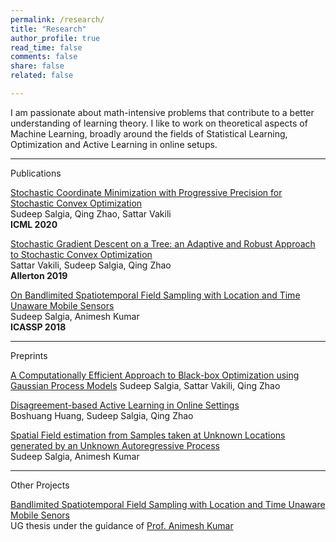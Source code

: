 ```yaml
---
permalink: /research/
title: "Research"
author_profile: true
read_time: false
comments: false
share: false
related: false

---
```


I am passionate about math-intensive problems that contribute to a better understanding of learning theory. I like to work on theoretical aspects of Machine Learning, broadly around the fields of Statistical Learning, Optimization and Active Learning in online setups.  

---

Publications

[Stochastic Coordinate Minimization with Progressive Precision for Stochastic Convex Optimization](https://arxiv.org/abs/2003.05482)   
Sudeep Salgia, Qing Zhao, Sattar Vakili   
**ICML 2020**   

[Stochastic Gradient Descent on a Tree: an Adaptive and Robust Approach to Stochastic Convex Optimization](https://arxiv.org/abs/2003.05482)   
Sattar Vakili, Sudeep Salgia, Qing Zhao      
**Allerton 2019**   

[On Bandlimited Spatiotemporal Field Sampling with Location and Time Unaware Mobile Sensors](https://arxiv.org/abs/1710.09454)   
Sudeep Salgia, Animesh Kumar    
**ICASSP 2018**   

---

Preprints

[A Computationally Efficient Approach to Black-box Optimization using Gaussian Process Models](https://arxiv.org/abs/2010.13997)
Sudeep Salgia, Sattar Vakili, Qing Zhao

[Disagreement-based Active Learning in Online Settings](https://arxiv.org/abs/1904.09056)   
Boshuang Huang, Sudeep Salgia, Qing Zhao

[Spatial Field estimation from Samples taken at Unknown Locations generated by an Unknown Autoregressive Process](https://arxiv.org/abs/1710.09451)  
Sudeep Salgia, Animesh Kumar

--- 

Other Projects

[Bandlimited Spatiotemporal Field Sampling with Location and Time Unaware Mobile Senors](https://sudeepsalgia.github.io/_files/UG_thesis_Sudeep_Salgia.pdf)  
UG thesis under the guidance of [Prof. Animesh Kumar](https://www.ee.iitb.ac.in/~animesh/)


